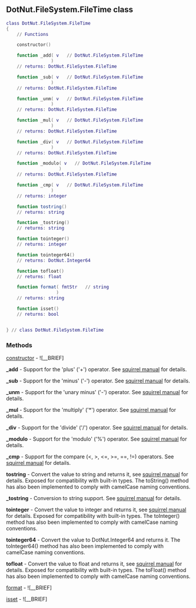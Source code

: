 ## DotNut.FileSystem.FileTime class


```lua
class DotNut.FileSystem.FileTime
{
    // Functions

    constructor()

    function _add( v   // DotNut.FileSystem.FileTime
                 )
    // returns: DotNut.FileSystem.FileTime

    function _sub( v   // DotNut.FileSystem.FileTime
                 )
    // returns: DotNut.FileSystem.FileTime

    function _unm( v   // DotNut.FileSystem.FileTime
                 )
    // returns: DotNut.FileSystem.FileTime

    function _mul( v   // DotNut.FileSystem.FileTime
                 )
    // returns: DotNut.FileSystem.FileTime

    function _div( v   // DotNut.FileSystem.FileTime
                 )
    // returns: DotNut.FileSystem.FileTime

    function _modulo( v   // DotNut.FileSystem.FileTime
                    )
    // returns: DotNut.FileSystem.FileTime

    function _cmp( v   // DotNut.FileSystem.FileTime
                 )
    // returns: integer

    function tostring()
    // returns: string

    function _tostring()
    // returns: string

    function tointeger()
    // returns: integer

    function tointeger64()
    // returns: DotNut.Integer64

    function tofloat()
    // returns: float

    function format( fmtStr   // string
                   )
    // returns: string

    function isset()
    // returns: bool


} // class DotNut.FileSystem.FileTime
```



### Methods


[constructor](../../DotNut/FileSystem/FileTime/constructor.md) - ![__BRIEF]


**_add** - Support for the 'plus' ('+') operator. See [squirrel manual](http://squirrel-lang.org/squirreldoc/reference/language/metamethods.html#add) for details.


**_sub** - Support for the 'minus' ('-') operator. See [squirrel manual](http://squirrel-lang.org/squirreldoc/reference/language/metamethods.html#sub) for details.


**_unm** - Support for the 'unary minus' ('-') operator. See [squirrel manual](http://squirrel-lang.org/squirreldoc/reference/language/metamethods.html#unm) for details.


**_mul** - Support for the 'multiply' ('*') operator. See [squirrel manual](http://squirrel-lang.org/squirreldoc/reference/language/metamethods.html#mul) for details.


**_div** - Support for the 'divide' ('/') operator. See [squirrel manual](http://squirrel-lang.org/squirreldoc/reference/language/metamethods.html#div) for details.


**_modulo** - Support for the 'modulo' ('%') operator. See [squirrel manual](http://squirrel-lang.org/squirreldoc/reference/language/metamethods.html#modulo) for details.


**_cmp** - Support for the compare (<, >, <=, >=, ==, !=) operators. See [squirrel manual](http://squirrel-lang.org/squirreldoc/reference/language/metamethods.html#cmp) for details.


**tostring** - Convert the value to string and returns it, see [squirrel manual](http://squirrel-lang.org/squirreldoc/reference/language/builtin_functions.html#string) for details. Exposed for compatibility with built-in types. The toString() method has also been implemented to comply with camelCase naming conventions.


**_tostring** - Conversion to string support. See [squirrel manual](http://squirrel-lang.org/squirreldoc/reference/language/metamethods.html#tostring) for details.


**tointeger** - Convert the value to integer and returns it, see [squirrel manual](http://squirrel-lang.org/squirreldoc/reference/language/builtin_functions.html#integer) for details. Exposed for compatibility with built-in types. The toInteger() method has also been implemented to comply with camelCase naming conventions.


**tointeger64** - Convert the value to DotNut.Integer64 and returns it. The toInteger64() method has also been implemented to comply with camelCase naming conventions.


**tofloat** - Convert the value to float and returns it, see [squirrel manual](http://squirrel-lang.org/squirreldoc/reference/language/builtin_functions.html#float) for details. Exposed for compatibility with built-in types. The toFloat() method has also been implemented to comply with camelCase naming conventions.


[format](../../DotNut/FileSystem/FileTime/format.md) - ![__BRIEF]


[isset](../../DotNut/FileSystem/FileTime/isset.md) - ![__BRIEF]



